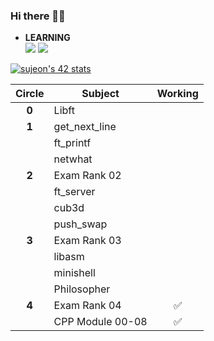 ### Hi there 🎅🏻

<!--
**sujeon42/sujeon42** is a ✨ _special_ ✨ repository because its `README.md` (this file) appears on your GitHub profile.

Here are some ideas to get you started:
-->

- **LEARNING**  
<img src="https://img.shields.io/badge/C-orange?style=square&logo=C&logoColor=white"/></a>
<img src="https://img.shields.io/badge/Python-3766AB?style=square&logo=Python&logoColor=white"/></a>

[![sujeon's 42 stats](https://badge42.herokuapp.com/api/stats/sujeon?privacyEmail=true)](https://github.com/JaeSeoKim/badge42)

| Circle | Subject | Working |
| :--: | --- | :--: |
| **0** | Libft          | |
| **1** | get_next_line  | |
|   | ft_printf      | |
|   | netwhat        | |
| **2** | Exam Rank 02   | |
|   | ft_server      | |
|   | cub3d          | |
|   | push_swap      | |
| **3** | Exam Rank 03   | |
|   | libasm         | |
|   | minishell      | |
|   | Philosopher    | |
| **4** | Exam Rank 04  |✅|
|   | CPP Module 00-08  |✅|
